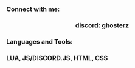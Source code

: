 <h3 align="left">Connect with me:</h3>
<p align="left">
<h3 align="center">discord: ghosterz</h3>
</p>

<h3 align="left">Languages and Tools:</h3>
<h3 align="left"> LUA, JS/DISCORD.JS, HTML, CSS</h3>
